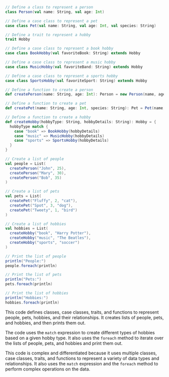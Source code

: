 ```scala
// Define a class to represent a person
class Person(val name: String, val age: Int)

// Define a case class to represent a pet
case class Pet(val name: String, val age: Int, val species: String)

// Define a trait to represent a hobby
trait Hobby

// Define a case class to represent a book hobby
case class BookHobby(val favoriteBook: String) extends Hobby

// Define a case class to represent a music hobby
case class MusicHobby(val favoriteBand: String) extends Hobby

// Define a case class to represent a sports hobby
case class SportsHobby(val favoriteSport: String) extends Hobby

// Define a function to create a person
def createPerson(name: String, age: Int): Person = new Person(name, age)

// Define a function to create a pet
def createPet(name: String, age: Int, species: String): Pet = Pet(name, age, species)

// Define a function to create a hobby
def createHobby(hobbyType: String, hobbyDetails: String): Hobby = {
  hobbyType match {
    case "book" => BookHobby(hobbyDetails)
    case "music" => MusicHobby(hobbyDetails)
    case "sports" => SportsHobby(hobbyDetails)
  }
}

// Create a list of people
val people = List(
  createPerson("John", 25),
  createPerson("Mary", 30),
  createPerson("Bob", 35)
)

// Create a list of pets
val pets = List(
  createPet("Fluffy", 2, "cat"),
  createPet("Spot", 3, "dog"),
  createPet("Tweety", 1, "bird")
)

// Create a list of hobbies
val hobbies = List(
  createHobby("book", "Harry Potter"),
  createHobby("music", "The Beatles"),
  createHobby("sports", "soccer")
)

// Print the list of people
println("People:")
people.foreach(println)

// Print the list of pets
println("Pets:")
pets.foreach(println)

// Print the list of hobbies
println("Hobbies:")
hobbies.foreach(println)
```

This code defines classes, case classes, traits, and functions to represent people, pets, hobbies, and their relationships. It creates lists of people, pets, and hobbies, and then prints them out.

The code uses the `match` expression to create different types of hobbies based on a given hobby type. It also uses the `foreach` method to iterate over the lists of people, pets, and hobbies and print them out.

This code is complex and differentiated because it uses multiple classes, case classes, traits, and functions to represent a variety of data types and relationships. It also uses the `match` expression and the `foreach` method to perform complex operations on the data.